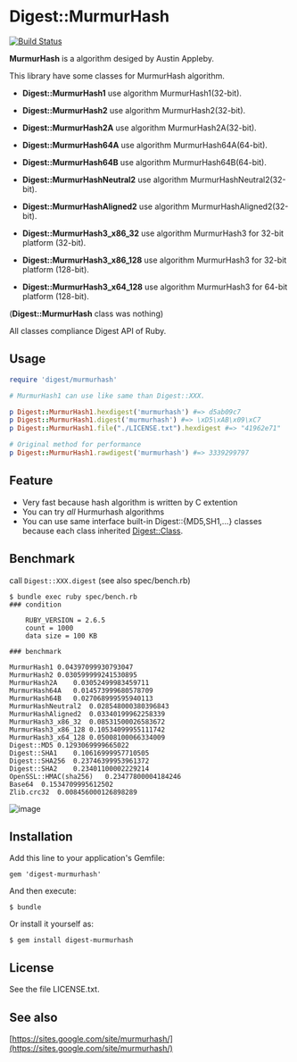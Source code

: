 # Digest::MurmurHash

[![Build Status](https://travis-ci.org/ksss/digest-murmurhash.png?branch=master)](https://travis-ci.org/ksss/digest-murmurhash)

**MurmurHash** is a algorithm desiged by Austin Appleby.

This library have some classes for MurmurHash algorithm.

- **Digest::MurmurHash1** use algorithm MurmurHash1(32-bit).

- **Digest::MurmurHash2** use algorithm MurmurHash2(32-bit).

- **Digest::MurmurHash2A** use algorithm MurmurHash2A(32-bit).

- **Digest::MurmurHash64A** use algorithm MurmurHash64A(64-bit).

- **Digest::MurmurHash64B** use algorithm MurmurHash64B(64-bit).

- **Digest::MurmurHashNeutral2** use algorithm MurmurHashNeutral2(32-bit).

- **Digest::MurmurHashAligned2** use algorithm MurmurHashAligned2(32-bit).

- **Digest::MurmurHash3\_x86\_32** use algorithm MurmurHash3 for 32-bit platform (32-bit).

- **Digest::MurmurHash3\_x86\_128** use algorithm MurmurHash3 for 32-bit platform (128-bit).

- **Digest::MurmurHash3\_x64\_128** use algorithm MurmurHash3 for 64-bit platform (128-bit).

(**Digest::MurmurHash** class was nothing)

All classes compliance Digest API of Ruby.

## Usage

```ruby
require 'digest/murmurhash'

# MurmurHash1 can use like same than Digest::XXX.

p Digest::MurmurHash1.hexdigest('murmurhash') #=> d5ab09c7
p Digest::MurmurHash1.digest('murmurhash') #=> \xD5\xAB\x09\xC7
p Digest::MurmurHash1.file("./LICENSE.txt").hexdigest #=> "41962e71"

# Original method for performance
p Digest::MurmurHash1.rawdigest('murmurhash') #=> 3339299797
```

## Feature

- Very fast because hash algorithm is written by C extention
- You can try *all* Hurmurhash algorithms
- You can use same interface built-in Digest::{MD5,SH1,...} classes because each class inherited [Digest::Class](https://ruby-doc.org/stdlib-2.6.5/libdoc/digest/rdoc/Digest/Class.html).

## Benchmark

call `Digest::XXX.digest` (see also spec/bench.rb)

```
$ bundle exec ruby spec/bench.rb
### condition

    RUBY_VERSION = 2.6.5
    count = 1000
    data size = 100 KB

### benchmark

MurmurHash1	0.04397099930793047
MurmurHash2	0.030599999241530895
MurmurHash2A	0.03052499983459711
MurmurHash64A	0.014573999680578709
MurmurHash64B	0.027068999595940113
MurmurHashNeutral2	0.028548000380396843
MurmurHashAligned2	0.03340199962258339
MurmurHash3_x86_32	0.08531500026583672
MurmurHash3_x86_128	0.10534099955111742
MurmurHash3_x64_128	0.05008100066334009
Digest::MD5	0.1293069999665022
Digest::SHA1	0.10616999957710505
Digest::SHA256	0.23746399953961372
Digest::SHA2	0.23401100002229214
OpenSSL::HMAC(sha256)	0.23477800004184246
Base64	0.1534709995612502
Zlib.crc32	0.008456000126898289
```

![image](https://user-images.githubusercontent.com/935310/66634606-618de380-ec48-11e9-98ba-36f19152c951.png)


## Installation

Add this line to your application's Gemfile:

    gem 'digest-murmurhash'

And then execute:

    $ bundle

Or install it yourself as:

    $ gem install digest-murmurhash

## License

See the file LICENSE.txt.

## See also

[https://sites.google.com/site/murmurhash/](https://sites.google.com/site/murmurhash/)
